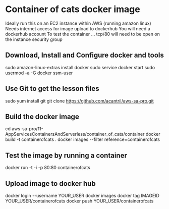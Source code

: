 # Container of cats docker image

Ideally run this on an EC2 instance within AWS (running amazon linux)
Needs internet access for image upload to dockerhub
You will need a dockerhub account
To test the container ... tcp/80 will need to be open on the instance security group

## Download, Install and Configure docker and tools

sudo amazon-linux-extras install docker
sudo service docker start
sudo usermod -a -G docker ssm-user

## Use Git to get the lesson files

sudo yum install git
git clone https://github.com/acantril/aws-sa-pro.git

## Build the docker image

cd aws-sa-pro/11-AppServicesContainersAndServerless/container_of_cats/container
docker build -t containerofcats .
docker images --filter reference=containerofcats

## Test the image by running a container
docker run -t -i -p 80:80 containerofcats

## Upload image to docker hub

docker login --username YOUR_USER
docker images
docker tag IMAGEID YOUR_USER/containerofcats
docker push YOUR_USER/containerofcats
